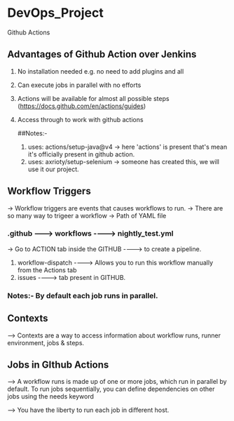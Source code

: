 # DevOps_Project
Github Actions

## Advantages of Github Action over Jenkins
1. No installation needed e.g. no need to add plugins and all
2. Can execute jobs in parallel with no efforts 
3. Actions will be available for almost all possible steps (https://docs.github.com/en/actions/guides)
4. Access through to work with github actions

   ##Notes:-
   1. uses: actions/setup-java@v4  -> here 'actions' is present that's mean it's officially present in github action.
   2. uses: axrioty/setup-selenium -> someone has created this, we will use it our project.
      
## Workflow Triggers 
-> Workflow triggers are events that causes workflows to run.
-> There are so many way to trigeer a workflow
-> Path of YAML file
### .github ---> workflows ----> nightly_test.yml
-> Go to ACTION tab inside the GITHUB ----> to create a pipeline.
1. workflow-dispatch ----> Allows you to run this workflow manually from the Actions tab
2. issues  ----> tab present in GITHUB.

### Notes:-  By default each job runs in parallel.

## Contexts
--> Contexts are a way to access information about workflow runs, runner environment, jobs & steps.

## Jobs in GIthub Actions
--> A workflow runs is made up of one or more jobs, which run in parallel by default. To run jobs sequentially, you can define dependencies on other jobs using the needs keyword

--> You have the liberty to run each job in different host.
